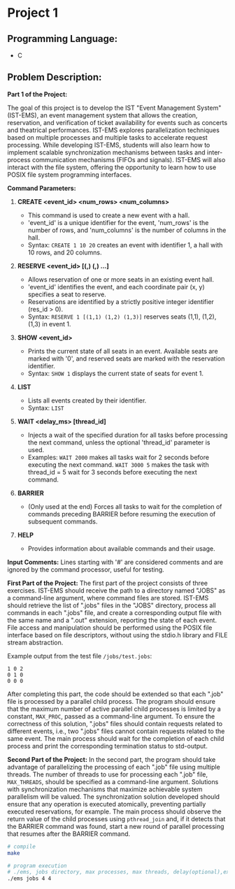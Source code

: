 # Project 1
## Programming Language:
- C
## Problem Description:

**Part 1 of the Project:**

The goal of this project is to develop the IST "Event Management System" (IST-EMS), an event management system that allows the creation, reservation, and verification of ticket availability for events such as concerts and theatrical performances. IST-EMS explores parallelization techniques based on multiple processes and multiple tasks to accelerate request processing. While developing IST-EMS, students will also learn how to implement scalable synchronization mechanisms between tasks and inter-process communication mechanisms (FIFOs and signals). IST-EMS will also interact with the file system, offering the opportunity to learn how to use POSIX file system programming interfaces.

**Command Parameters:**

1. **CREATE <event_id> <num_rows> <num_columns>**
   - This command is used to create a new event with a hall.
   - 'event_id' is a unique identifier for the event, 'num_rows' is the number of rows, and 'num_columns' is the number of columns in the hall.
   - Syntax: `CREATE 1 10 20` creates an event with identifier 1, a hall with 10 rows, and 20 columns.

2. **RESERVE <event_id> [(<x1>,<y1>) (<x2>,<y2>) ...]**
   - Allows reservation of one or more seats in an existing event hall.
   - 'event_id' identifies the event, and each coordinate pair (x, y) specifies a seat to reserve.
   - Reservations are identified by a strictly positive integer identifier (res_id > 0).
   - Syntax: `RESERVE 1 [(1,1) (1,2) (1,3)]` reserves seats (1,1), (1,2), (1,3) in event 1.

3. **SHOW <event_id>**
   - Prints the current state of all seats in an event. Available seats are marked with '0', and reserved seats are marked with the reservation identifier.
   - Syntax: `SHOW 1` displays the current state of seats for event 1.

4. **LIST**
   - Lists all events created by their identifier.
   - Syntax: `LIST`

5. **WAIT <delay_ms> [thread_id]**
   - Injects a wait of the specified duration for all tasks before processing the next command, unless the optional 'thread_id' parameter is used.
   - Examples: `WAIT 2000` makes all tasks wait for 2 seconds before executing the next command. `WAIT 3000 5` makes the task with thread_id = 5 wait for 3 seconds before executing the next command.

6. **BARRIER**
   - (Only used at the end) Forces all tasks to wait for the completion of commands preceding BARRIER before resuming the execution of subsequent commands.

7. **HELP**
   - Provides information about available commands and their usage.

**Input Comments:**
Lines starting with '#' are considered comments and are ignored by the command processor, useful for testing.

**First Part of the Project:**
The first part of the project consists of three exercises. IST-EMS should receive the path to a directory named "JOBS" as a command-line argument, where command files are stored. IST-EMS should retrieve the list of ".jobs" files in the "JOBS" directory, process all commands in each ".jobs" file, and create a corresponding output file with the same name and a ".out" extension, reporting the state of each event. File access and manipulation should be performed using the POSIX file interface based on file descriptors, without using the stdio.h library and FILE stream abstraction.

Example output from the test file `/jobs/test.jobs`:
```
1 0 2
0 1 0
0 0 0
```

After completing this part, the code should be extended so that each ".job" file is processed by a parallel child process. The program should ensure that the maximum number of active parallel child processes is limited by a constant, `MAX_PROC`, passed as a command-line argument. To ensure the correctness of this solution, ".jobs" files should contain requests related to different events, i.e., two ".jobs" files cannot contain requests related to the same event. The main process should wait for the completion of each child process and print the corresponding termination status to std-output.

**Second Part of the Project:**
In the second part, the program should take advantage of parallelizing the processing of each ".job" file using multiple threads. The number of threads to use for processing each ".job" file, `MAX_THREADS`, should be specified as a command-line argument. Solutions with synchronization mechanisms that maximize achievable system parallelism will be valued. The synchronization solution developed should ensure that any operation is executed atomically, preventing partially executed reservations, for example. The main process should observe the return value of the child processes using `pthread_join` and, if it detects that the BARRIER command was found, start a new round of parallel processing that resumes after the BARRIER command.

```bash
# compile
make

# program execution
# ./ems, jobs directory, max processes, max threads, delay(optional),example:
./ems jobs 4 4 
```